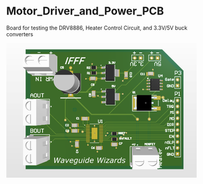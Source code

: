 # Motor_Driver_and_Power_PCB
Board for testing the DRV8886, Heater Control Circuit, and 3.3V/5V buck converters

![alt text](https://github.com/Waveguide-Wizards/Motor_Driver_and_Power_PCB/blob/master/3D_view.PNG)
